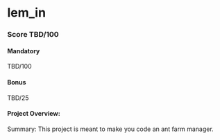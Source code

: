 # lem_in

### Score TBD/100
#### Mandatory
TBD/100

#### Bonus
TBD/25

#### Project Overview:
Summary: This project is meant to make you code an ant farm manager.
